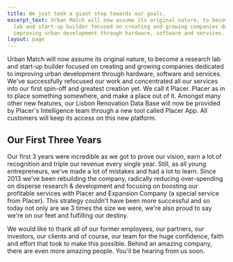 ```yaml
---
title: We just took a giant step towards our goals.
excerpt_text: Urban Match will now assume its original nature, to become a research
  lab and start-up builder focused on creating and growing companies dedicated to
  improving urban development through hardware, software and services.
layout: page
---
```


Urban Match will now assume its original nature, to become a research lab and start-up builder focused on creating and growing companies dedicated to improving urban development through hardware, software and services. We've successfully refocused our work and concentrated all our services into our first spin-off and greatest creation yet. We call it Placer. Placer as in to place something somewhere, and make a place out of it. Amongst many other new features, our Lisbon Renovation Data Base will now be provided by Placer's Intelligence team through a new tool called Placer App. All customers will keep its access on this new platform.

## Our First Three Years

Our first 3 years were incredible as we got to prove our vision, earn a lot of recognition and triple our revenue every single year. Still, as all young entrepreneurs, we've made a lot of mistakes and had a lot to learn. Since 2013 we've been rebuilding the company, radically reducing over-spending on disperse research & development and focusing on boosting our profitable services with Placer and Expansion Company (a special service from Placer). This strategy couldn't have been more successful and so today not only are we 3 times the size we were, we're also proud to say we're on our feet and fulfilling our destiny.

We would like to thank all of our former employees, our partners, our investors, our clients and of course, our team for the huge confidence, faith and effort that took to make this possible. Behind an amazing company, there are even more amazing people. You'll be hearing from us soon.
